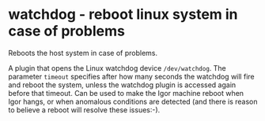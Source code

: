 # watchdog - reboot linux system in case of problems

Reboots the host system in case of problems. 

A plugin that opens the Linux watchdog device ```/dev/watchdog```. The parameter ```timeout``` specifies after how many seconds the watchdog will fire and reboot the system, unless the watchdog plugin is accessed again before that timeout. Can be used to make the Igor machine reboot when Igor hangs, or when anomalous conditions are detected (and there is reason to believe a reboot will resolve these issues:-).


